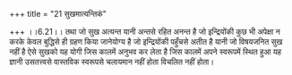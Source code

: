 +++
title = "21 सुखमात्यन्तिकं"

+++
।।6.21।। तथा जो सुख अत्यन्त यानी अन्तसे रहित अनन्त है जो इन्द्रियोंकी कुछ
भी अपेक्षा न करके केवल बुद्धिसे ही ग्रहण किया जानेयोग्य है जो
इन्द्रियोंकी पहुँचसे अतीत है यानी जो विषयजनित सुख नहीं है ऐसे सुखको यह
योगी जिस कालमें अनुभव कर लेता है जिस कालमें अपने स्वरूपमें स्थित हुआ यह
ज्ञानी उसतत्त्वसे वास्तविक स्वरूपसे चलायमान नहीं होता विचलित नहीं होता।
